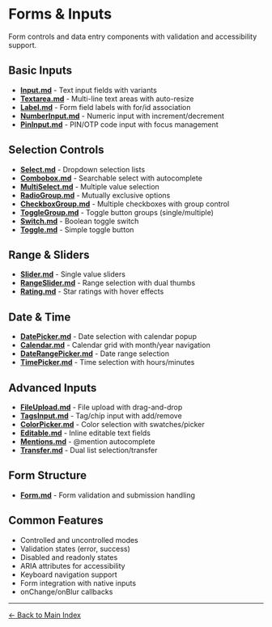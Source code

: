 # Forms & Inputs

Form controls and data entry components with validation and accessibility support.

## Basic Inputs

- **[Input.md](./Input.md)** - Text input fields with variants
- **[Textarea.md](./Textarea.md)** - Multi-line text areas with auto-resize
- **[Label.md](./Label.md)** - Form field labels with for/id association
- **[NumberInput.md](./NumberInput.md)** - Numeric input with increment/decrement
- **[PinInput.md](./PinInput.md)** - PIN/OTP code input with focus management

## Selection Controls

- **[Select.md](./Select.md)** - Dropdown selection lists
- **[Combobox.md](./Combobox.md)** - Searchable select with autocomplete
- **[MultiSelect.md](./MultiSelect.md)** - Multiple value selection
- **[RadioGroup.md](./RadioGroup.md)** - Mutually exclusive options
- **[CheckboxGroup.md](./CheckboxGroup.md)** - Multiple checkboxes with group control
- **[ToggleGroup.md](./ToggleGroup.md)** - Toggle button groups (single/multiple)
- **[Switch.md](./Switch.md)** - Boolean toggle switch
- **[Toggle.md](./Toggle.md)** - Simple toggle button

## Range & Sliders

- **[Slider.md](./Slider.md)** - Single value sliders
- **[RangeSlider.md](./RangeSlider.md)** - Range selection with dual thumbs
- **[Rating.md](./Rating.md)** - Star ratings with hover effects

## Date & Time

- **[DatePicker.md](./DatePicker.md)** - Date selection with calendar popup
- **[Calendar.md](./Calendar.md)** - Calendar grid with month/year navigation
- **[DateRangePicker.md](./DateRangePicker.md)** - Date range selection
- **[TimePicker.md](./TimePicker.md)** - Time selection with hours/minutes

## Advanced Inputs

- **[FileUpload.md](./FileUpload.md)** - File upload with drag-and-drop
- **[TagsInput.md](./TagsInput.md)** - Tag/chip input with add/remove
- **[ColorPicker.md](./ColorPicker.md)** - Color selection with swatches/picker
- **[Editable.md](./Editable.md)** - Inline editable text fields
- **[Mentions.md](./Mentions.md)** - @mention autocomplete
- **[Transfer.md](./Transfer.md)** - Dual list selection/transfer

## Form Structure

- **[Form.md](./Form.md)** - Form validation and submission handling

## Common Features

- Controlled and uncontrolled modes
- Validation states (error, success)
- Disabled and readonly states
- ARIA attributes for accessibility
- Keyboard navigation support
- Form integration with native inputs
- onChange/onBlur callbacks

---

[← Back to Main Index](../README.md)
